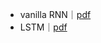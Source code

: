 - vanilla RNN｜[pdf](https://crl.ucsd.edu/~elman/Papers/fsit.pdf)
- LSTM｜[pdf](https://www.bioinf.jku.at/publications/older/2604.pdf)

